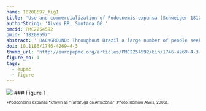 ```yaml
---
name: 18208597_fig1
title: 'Use and commercialization of Podocnemis expansa (Schweiger 1812) (Testudines: Podocnemididae) for medicinal purposes in two communities in North of Brazil.'
authorString: 'Alves RR, Santana GG.'
pmcid: PMC2254592
pmid: '18208597'
abstract: ' BACKGROUND: Throughout Brazil a large number of people seek out reptiles for their meat, leather, ornamental value and supposed medicinal importance. However, there is a dearth of information on the use of reptiles in folk medicine. In North Brazil, the freshwater turtle, Podocnemis expansa, is one of the most frequently used species in traditional medicines. Many products derived from P. expansa are utilized in rural areas and also commercialized in outdoor markets as a cure or treatment for different diseases. Here we document the use and commercialization of P. expansa for medicinal purposes in the state of Pará, Northern Brazil. METHODS: Data were gathered through interview-questionnaires, with some questions left open-ended. Information was collected in two localities in Pará State, North of Brazil. In the City of Belém, data was collected through interviews with 23 herbs or root sellers (13 men and 10 women). Attempts were made to interview all animal merchants in the markets visited. In fishing community of the Pesqueiro Beach, interviews were done with 41 inhabitants (23 men and 18 women) and during the first contacts with the local population, we attempted to identify local people with a specialized knowledge of medicinal animal usage. RESULTS: P. expansa was traded for use in traditional medicines and cosmetics. Fat and egg shells were used to treat 16 different diseases. Turtle fat was the main product sold. The demand for these products is unknown. However, the use of this species in folk medicine might have a considerable impact on wild population, and this must be taken into account for the conservation and management of this species. CONCLUSION: Our results indicated that the use and commercialization of P. expansa products for medicinal purposes is common in North of Brazil. More studies regarding the use and commerce of Brazilian turtles are urgently needed in order to evaluate the real impact of such activities on natural populations. We hope that our findings about the trade and use of P. expansa in folk medicine will motivate further studies on the use of animals in folk medicine and its implications for conservation.'
doi: 10.1186/1746-4269-4-3
thumb_url: 'http://europepmc.org/articles/PMC2254592/bin/1746-4269-4-3-1.gif'
figure_no: 1
tags:
  - eupmc
  - figure
---
```

<img src='http://europepmc.org/articles/PMC2254592/bin/1746-4269-4-3-1.jpg' style='max-height: 300px'>
### Figure 1
<p style='font-size: 10px;'>*Podocnemis expansa *known as "Tartaruga da Amazônia" (Photo: Rômulo Alves, 2006).</p>